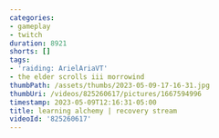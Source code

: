 ```yaml
---
categories:
- gameplay
- twitch
duration: 8921
shorts: []
tags:
- 'raiding: ArielAriaVT'
- the elder scrolls iii morrowind
thumbPath: /assets/thumbs/2023-05-09-17-16-31.jpg
thumbUri: /videos/825260617/pictures/1667594996
timestamp: 2023-05-09T12:16:31-05:00
title: learning alchemy | recovery stream
videoId: '825260617'
---
```

